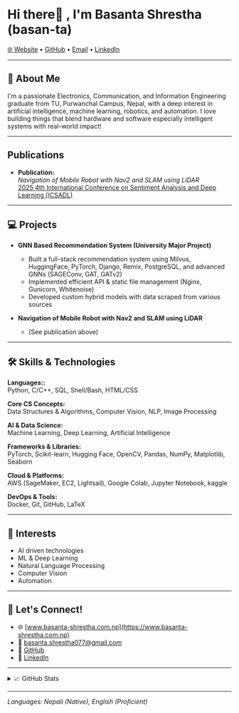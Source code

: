 # Hi there👋 , I'm Basanta Shrestha (basan-ta)

[🌐 Website](https://www.basanta-shrestha.com.np) • [GitHub](https://github.com/basan-ta) • [Email](mailto:basanta.shrestha077@gmail.com) • [LinkedIn](https://www.linkedin.com/in/basanta-shrestha2)

---

## 🚀 About Me

I'm a passionate Electronics, Communication, and Information Engineering graduate from TU, Purwanchal Campus, Nepal, with a deep interest in artificial intelligence, machine learning, robotics, and automation. I love building things that blend hardware and software especially intelligent systems with real-world impact!

---


## Publications

- **Publication:**  
  _Navigation of Mobile Robot with Nav2 and SLAM using LiDAR_  
  [2025 4th International Conference on Sentiment Analysis and Deep Learning (ICSADL)](https://doi.org/10.1109/ICSADL65848.2025.10933029)

---


## 💻 Projects

- **GNN Based Recommendation System (University Major Project)**
  - Built a full-stack recommendation system using Milvus, HuggingFace, PyTorch, Django, Remix, PostgreSQL, and advanced GNNs (SAGEConv, GAT, GATv2)
  - Implemented efficient API & static file management (Nginx, Gunicorn, Whitenoise)
  - Developed custom hybrid models with data scraped from various sources

- **Navigation of Mobile Robot with Nav2 and SLAM using LiDAR**
  - (See publication above)

---

## 🛠️ Skills & Technologies

**Languages::**  
Python, C/C++, SQL, Shell/Bash, HTML/CSS

**Core CS Concepts:**  
Data Structures & Algorithms, Computer Vision, NLP, Image Processing

**AI & Data Science:**  
Machine Learning, Deep Learning, Artificial Intelligence

**Frameworks & Libraries:**  
PyTorch, Scikit-learn, Hugging Face, OpenCV, Pandas, NumPy, Matplotlib, Seaborn

**Cloud & Platforms:**  
AWS (SageMaker, EC2, Lightsail), Google Colab, Jupyter Notebook, kaggle 

**DevOps & Tools:**  
Docker, Git, GitHub, LaTeX

---

## 🌱 Interests

- AI driven technologies
- ML & Deep Learning 
- Natural Language Processing
- Computer Vision
- Automation

---

## 🤝 Let's Connect!

- 🌐 [www.basanta-shrestha.com.np](https://www.basanta-shrestha.com.np)
- 📧 [basanta.shrestha077@gmail.com](mailto:basanta.shrestha077@gmail.com)
- 🐙 [GitHub](https://github.com/basan-ta)
- 💼 [LinkedIn](https://www.linkedin.com/in/basanta-shrestha2)

---

<details>
  <summary>📈 GitHub Stats</summary>

  ![basan-ta's GitHub stats](https://github-readme-stats.vercel.app/api?username=basan-ta&show_icons=true&theme=radical)
  ![Top Langs](https://github-readme-stats.vercel.app/api/top-langs/?username=basan-ta&layout=compact&theme=radical)
</details>

---

*Languages: Nepali (Native), English (Proficient)*
